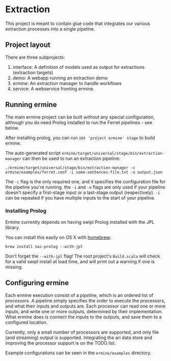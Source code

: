 # Extraction

This project is meant to contain glue code that integrates our various extraction processes into a single pipeline.

## Project layout

There are three subprojects:

1. interface: A definition of models used as output for extractions (extraction targets)
2. demo: A webapp running an extraction demo
3. ermine: An extraction manager to handle workflows
4. service: A webservice fronting ermine.

## Running ermine

The main ermine project can be built without any special configuration, although you do need Prolog
installed to run the Ferret pipelines - see below.

After installing prolog, you can run `sbt 'project ermine' stage` to build ermine.

The auto-generated script `ermine/target/universal/stage/bin/extraction-manager` can then be used to run an extraction pipeline:

`./ermine/target/universal/stage/bin/extraction-manager -c ermine/examples/ferret.conf -i some-sentences-file.txt -o output.json`

The `-c` flag is the only required one, and it specifies the configuration file for the pipeline you're running. the `-i` and `-o` flags are only used if your pipeline doesn't specify a first-stage input or a last-stage output (respectively). `-i` can be repeated if you have multiple inputs to the start of your pipeline.


### Installing Prolog

Ermine currently depends on having swipl Prolog installed with the JPL library.

You can install this easily on OS X with [homebrew](http://brew.sh/):

`brew install swi-prolog --with-jpl`

Don't forget the `--with-jpl` flag! The root project's `Build.scala` will check for a valid swipl install at load time, and will print out a warning if one is missing.


## Configuring ermine

Each ermine execution consist of a *pipeline*, which is an ordered list of *processors*. A pipeline simply specifies the order to execute the processors, and what their inputs and outputs are. Each processor can read one or more inputs, and write one or more outputs, determined by their implementation. What ermine does is connect the inputs to the outputs, and save them to a configured location.

Currently, only a small number of processors are supported, and only file (and streaming) output is supported. Integrating the ari data store and improving the processor support is on the TODO list.

Example configurations can be seen in the `ermine/examples` directory.
